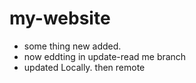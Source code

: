 # my-website

- some thing new added.
- now eddting in update-read me branch
- updated Locally. then remote
